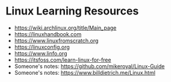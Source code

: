 # Linux Learning Resources

- https://wiki.archlinux.org/title/Main_page
- https://linuxhandbook.com
- https://www.linuxfromscratch.org
- https://linuxconfig.org
- https://www.linfo.org
- https://itsfoss.com/learn-linux-for-free
- Someone's notes: https://github.com/mikeroyal/Linux-Guide
- Someone's notes: https://www.billdietrich.me/Linux.html
